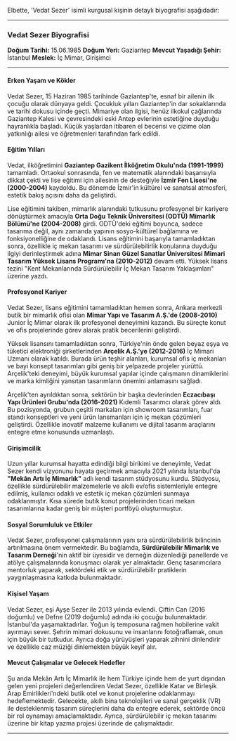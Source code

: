 Elbette, 'Vedat Sezer' isimli kurgusal kişinin detaylı biyografisi aşağıdadır:

---

### Vedat Sezer Biyografisi

**Doğum Tarihi:** 15.06.1985
**Doğum Yeri:** Gaziantep
**Mevcut Yaşadığı Şehir:** İstanbul
**Meslek:** İç Mimar, Girişimci

---

#### Erken Yaşam ve Kökler

Vedat Sezer, 15 Haziran 1985 tarihinde Gaziantep'te, esnaf bir ailenin ilk çocuğu olarak dünyaya geldi. Çocukluk yılları Gaziantep'in dar sokaklarında ve tarihi dokusu içinde geçti. Mimariye olan ilgisi, henüz ilkokul çağlarında Gaziantep Kalesi ve çevresindeki eski Antep evlerinin estetiğine duyduğu hayranlıkla başladı. Küçük yaşlardan itibaren el becerisi ve çizime olan yatkınlığı ailesi ve öğretmenleri tarafından fark edildi.

#### Eğitim Yılları

Vedat, ilköğretimini **Gaziantep Gazikent İlköğretim Okulu'nda (1991-1999)** tamamladı. Ortaokul sonrasında, fen ve matematik alanındaki başarısıyla dikkat çekti ve lise eğitimi için ailesinin de desteğiyle **İzmir Fen Lisesi'ne (2000-2004)** kaydoldu. Bu dönemde İzmir'in kültürel ve sanatsal atmosferi, estetik bakış açısını daha da geliştirdi.

Lise eğitimini takiben, mimarlık alanındaki tutkusunu profesyonel bir kariyere dönüştürmek amacıyla **Orta Doğu Teknik Üniversitesi (ODTÜ) Mimarlık Bölümü'ne (2004-2008)** girdi. ODTÜ'deki eğitimi boyunca, sadece tasarıma değil, aynı zamanda yapının sosyo-kültürel bağlamına ve fonksiyonelliğine de odaklandı. Lisans eğitimini başarıyla tamamladıktan sonra, özellikle iç mekan tasarımı ve sürdürülebilirlik konularına duyduğu ilgiyi derinleştirmek adına **Mimar Sinan Güzel Sanatlar Üniversitesi Mimari Tasarım Yüksek Lisans Programı'na (2010-2012)** devam etti. Yüksek lisans tezini "Kent Mekanlarında Sürdürülebilir İç Mekan Tasarım Yaklaşımları" üzerine yazdı.

#### Profesyonel Kariyer

Vedat Sezer, lisans eğitimini tamamladıktan hemen sonra, Ankara merkezli butik bir mimarlık ofisi olan **Mimar Yapı ve Tasarım A.Ş.'de (2008-2010)** Junior İç Mimar olarak ilk profesyonel deneyimini kazandı. Bu süreçte konut ve ofis projelerinde görev alarak pratik becerilerini geliştirdi.

Yüksek lisansını tamamladıktan sonra, Türkiye'nin önde gelen beyaz eşya ve tüketici elektroniği şirketlerinden **Arçelik A.Ş.'ye (2012-2016)** İç Mimari Uzmanı olarak katıldı. Burada ürün teşhir alanları, kurumsal ofis iç mekanları ve bayi konsept tasarımları gibi geniş bir yelpazede projeler yürüttü. Arçelik'teki deneyimi, büyük kurumsal yapılar içinde çalışmanın dinamiklerini ve marka kimliğini yansıtan tasarımların önemini anlamasını sağladı.

Arçelik'ten ayrıldıktan sonra, sektörün bir başka devlerinden **Eczacıbaşı Yapı Ürünleri Grubu'nda (2016-2021)** Kıdemli Tasarımcı olarak görev aldı. Bu pozisyonda, grubun çeşitli markaları için showroom tasarımları, fuar standı konseptleri ve yeni ürün lansmanları için iç mekan çözümleri geliştirdi. Özellikle inovatif malzeme kullanımı ve dijital tasarım araçlarını entegre etme konusunda uzmanlaştı.

#### Girişimcilik

Uzun yıllar kurumsal hayatta edindiği bilgi birikimi ve deneyimle, Vedat Sezer kendi vizyonunu hayata geçirmek amacıyla 2021 yılında İstanbul'da **"Mekân Artı İç Mimarlık"** adlı kendi tasarım stüdyosunu kurdu. Stüdyosu, özellikle sürdürülebilir malzemelerle ve akıllı ev/ofis sistemleriyle entegre edilmiş, kullanıcı odaklı ve estetik iç mekan çözümleri sunmaya odaklanmıştır. Kısa sürede butik konut projelerinden ticari mekan tasarımlarına kadar geniş bir müşteri portföyü oluşturmuştur.

#### Sosyal Sorumluluk ve Etkiler

Vedat Sezer, profesyonel çalışmalarının yanı sıra sürdürülebilirlik bilincinin artırılmasına önem vermektedir. Bu bağlamda, **Sürdürülebilir Mimarlık ve Tasarım Derneği**'nin aktif bir üyesidir ve derneğin düzenlediği panellerde ve atölye çalışmalarında konuşmacı olarak yer almaktadır. Genç tasarımcılara mentorluk yaparak, sektördeki etik ve sürdürülebilir pratiklerin yaygınlaşmasına katkıda bulunmaktadır.

#### Kişisel Yaşam

Vedat Sezer, eşi Ayşe Sezer ile 2013 yılında evlendi. Çiftin Can (2016 doğumlu) ve Defne (2019 doğumlu) adında iki çocuğu bulunmaktadır. İstanbul'da yaşamaktadırlar. Yoğun iş temposuna rağmen hobilerine vakit ayırmayı sever. Şehrin mimari dokusunu ve insanlarını fotoğraflamak, onun için büyük bir tutkudur. Ayrıca doğa yürüyüşleri yaparak zihnini dinlendirir ve özellikle caz müziği dinlemekten büyük keyif alır.

#### Mevcut Çalışmalar ve Gelecek Hedefler

Şu anda Mekân Artı İç Mimarlık ile hem Türkiye içinde hem de yurt dışından gelen yeni projeleri değerlendiren Vedat Sezer, özellikle Katar ve Birleşik Arap Emirlikleri'ndeki butik otel ve konut projelerine odaklanmayı hedeflemektedir. Gelecekte, akıllı bina teknolojileri ve sanal gerçeklik (VR) ile desteklenmiş tasarım süreçlerini daha da entegre ederek, sektörde öncü bir rol oynamayı amaçlamaktadır. Ayrıca, sürdürülebilir iç mekan tasarımı üzerine bir kitap yazma projesi üzerinde de çalışmaktadır.

---